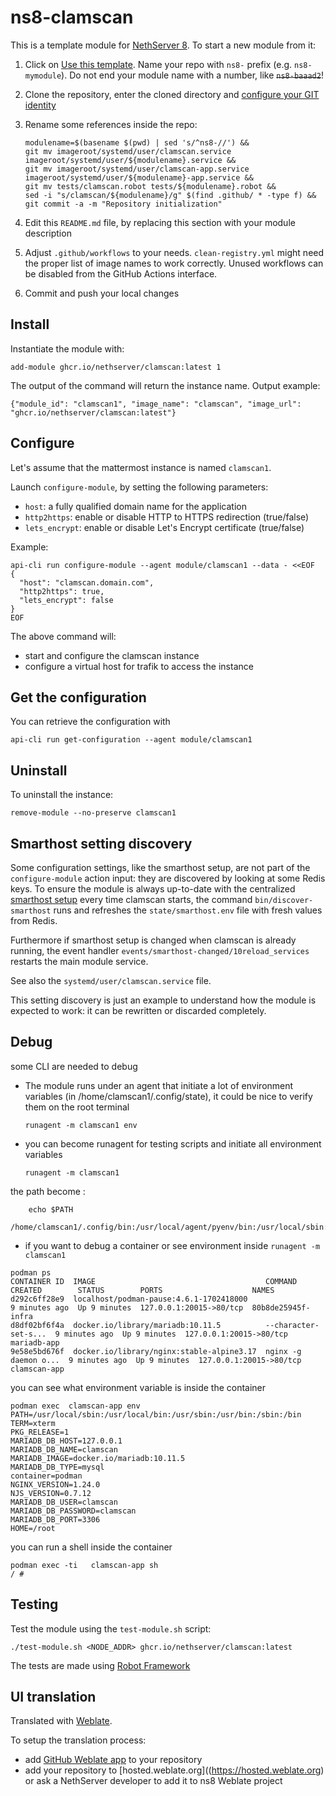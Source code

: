 # ns8-clamscan

This is a template module for [NethServer 8](https://github.com/NethServer/ns8-core).
To start a new module from it:

1. Click on [Use this template](https://github.com/NethServer/ns8-clamscan/generate).
   Name your repo with `ns8-` prefix (e.g. `ns8-mymodule`). 
   Do not end your module name with a number, like ~~`ns8-baaad2`~~!

1. Clone the repository, enter the cloned directory and
   [configure your GIT identity](https://git-scm.com/book/en/v2/Getting-Started-First-Time-Git-Setup#_your_identity)

1. Rename some references inside the repo:
   ```
   modulename=$(basename $(pwd) | sed 's/^ns8-//') &&
   git mv imageroot/systemd/user/clamscan.service imageroot/systemd/user/${modulename}.service &&
   git mv imageroot/systemd/user/clamscan-app.service imageroot/systemd/user/${modulename}-app.service && 
   git mv tests/clamscan.robot tests/${modulename}.robot &&
   sed -i "s/clamscan/${modulename}/g" $(find .github/ * -type f) &&
   git commit -a -m "Repository initialization"
   ```

1. Edit this `README.md` file, by replacing this section with your module
   description

1. Adjust `.github/workflows` to your needs. `clean-registry.yml` might
   need the proper list of image names to work correctly. Unused workflows
   can be disabled from the GitHub Actions interface.

1. Commit and push your local changes

## Install

Instantiate the module with:

    add-module ghcr.io/nethserver/clamscan:latest 1

The output of the command will return the instance name.
Output example:

    {"module_id": "clamscan1", "image_name": "clamscan", "image_url": "ghcr.io/nethserver/clamscan:latest"}

## Configure

Let's assume that the mattermost instance is named `clamscan1`.

Launch `configure-module`, by setting the following parameters:
- `host`: a fully qualified domain name for the application
- `http2https`: enable or disable HTTP to HTTPS redirection (true/false)
- `lets_encrypt`: enable or disable Let's Encrypt certificate (true/false)


Example:

```
api-cli run configure-module --agent module/clamscan1 --data - <<EOF
{
  "host": "clamscan.domain.com",
  "http2https": true,
  "lets_encrypt": false
}
EOF
```

The above command will:
- start and configure the clamscan instance
- configure a virtual host for trafik to access the instance

## Get the configuration
You can retrieve the configuration with

```
api-cli run get-configuration --agent module/clamscan1
```

## Uninstall

To uninstall the instance:

    remove-module --no-preserve clamscan1

## Smarthost setting discovery

Some configuration settings, like the smarthost setup, are not part of the
`configure-module` action input: they are discovered by looking at some
Redis keys.  To ensure the module is always up-to-date with the
centralized [smarthost
setup](https://nethserver.github.io/ns8-core/core/smarthost/) every time
clamscan starts, the command `bin/discover-smarthost` runs and refreshes
the `state/smarthost.env` file with fresh values from Redis.

Furthermore if smarthost setup is changed when clamscan is already
running, the event handler `events/smarthost-changed/10reload_services`
restarts the main module service.

See also the `systemd/user/clamscan.service` file.

This setting discovery is just an example to understand how the module is
expected to work: it can be rewritten or discarded completely.

## Debug

some CLI are needed to debug

- The module runs under an agent that initiate a lot of environment variables (in /home/clamscan1/.config/state), it could be nice to verify them
on the root terminal

    `runagent -m clamscan1 env`

- you can become runagent for testing scripts and initiate all environment variables
  
    `runagent -m clamscan1`

 the path become : 
```
    echo $PATH
    /home/clamscan1/.config/bin:/usr/local/agent/pyenv/bin:/usr/local/sbin:/usr/local/bin:/usr/sbin:/usr/bin:/usr/
```

- if you want to debug a container or see environment inside
 `runagent -m clamscan1`
 ```
podman ps
CONTAINER ID  IMAGE                                      COMMAND               CREATED        STATUS        PORTS                    NAMES
d292c6ff28e9  localhost/podman-pause:4.6.1-1702418000                          9 minutes ago  Up 9 minutes  127.0.0.1:20015->80/tcp  80b8de25945f-infra
d8df02bf6f4a  docker.io/library/mariadb:10.11.5          --character-set-s...  9 minutes ago  Up 9 minutes  127.0.0.1:20015->80/tcp  mariadb-app
9e58e5bd676f  docker.io/library/nginx:stable-alpine3.17  nginx -g daemon o...  9 minutes ago  Up 9 minutes  127.0.0.1:20015->80/tcp  clamscan-app
```

you can see what environment variable is inside the container
```
podman exec  clamscan-app env
PATH=/usr/local/sbin:/usr/local/bin:/usr/sbin:/usr/bin:/sbin:/bin
TERM=xterm
PKG_RELEASE=1
MARIADB_DB_HOST=127.0.0.1
MARIADB_DB_NAME=clamscan
MARIADB_IMAGE=docker.io/mariadb:10.11.5
MARIADB_DB_TYPE=mysql
container=podman
NGINX_VERSION=1.24.0
NJS_VERSION=0.7.12
MARIADB_DB_USER=clamscan
MARIADB_DB_PASSWORD=clamscan
MARIADB_DB_PORT=3306
HOME=/root
```

you can run a shell inside the container

```
podman exec -ti   clamscan-app sh
/ # 
```
## Testing

Test the module using the `test-module.sh` script:


    ./test-module.sh <NODE_ADDR> ghcr.io/nethserver/clamscan:latest

The tests are made using [Robot Framework](https://robotframework.org/)

## UI translation

Translated with [Weblate](https://hosted.weblate.org/projects/ns8/).

To setup the translation process:

- add [GitHub Weblate app](https://docs.weblate.org/en/latest/admin/continuous.html#github-setup) to your repository
- add your repository to [hosted.weblate.org]((https://hosted.weblate.org) or ask a NethServer developer to add it to ns8 Weblate project
